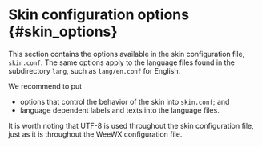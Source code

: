 # Skin configuration options {#skin_options}

This section contains the options available in the skin configuration
file, `skin.conf`. The same options apply to the language files
found in the subdirectory `lang`, such as `lang/en.conf` for English.

We recommend to put

-   options that control the behavior of the skin into `skin.conf`; and
-   language dependent labels and texts into the language files.

It is worth noting that UTF-8 is used throughout the skin configuration file,
just as it is throughout the WeeWX configuration file.
